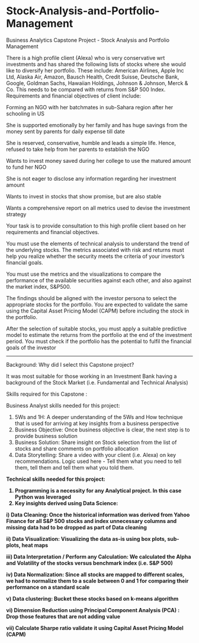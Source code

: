 # Stock-Analysis-and-Portfolio-Management
Business Analytics Capstone Project - Stock Analysis and Portfolio Management

There is a high profile client (Alexa) who is very conservative wrt investments and has shared the following lists of stocks where she would like to diversify her portfolio. These include: American Airlines, Apple Inc Ltd, Alaska Air, Amazon, Bausch Health, Credit Suisse, Deutsche Bank, Google, Goldman Sachs, Hawaiian Holdings, Johnson & Johnson, Merck & Co. This needs to be compared with returns from S&P 500 Index.
Requirements and financial objectives of client include:

Forming an NGO with her batchmates in sub-Sahara region after her schooling in US

She is supported emotionally by her family and has huge savings from the money sent by parents for daily expense till date

She is reserved, conservative, humble and leads a simple life. Hence, refused to take help from her parents to establish the NGO

Wants to invest money saved during her college to use the matured amount to fund her NGO

She is not eager to disclose any information regarding her investment amount

Wants to invest in stocks that show promise, but are also stable

Wants a comprehensive report on all metrics used to devise the investment strategy

Your task is to provide consultation to this high profile client based on her requirements and financial objectives.

You must use the elements of technical analysis to understand the trend of the underlying stocks. The metrics associated with risk and returns must help you realize whether the security meets the criteria of your investor’s financial goals.

You must use the metrics and the visualizations to compare the performance of the available securities against each other, and also against the market index, S&P500.

The findings should be aligned with the investor persona to select the appropriate stocks for the portfolio. You are expected to validate the same using the Capital Asset Pricing Model (CAPM) before including the stock in the portfolio.

After the selection of suitable stocks, you must apply a suitable predictive model to estimate the returns from the portfolio at the end of the investment period. You must check if the portfolio has the potential to fulfil the financial goals of the investor


--------------------------------------------------------------

Background: Why did I select this Capstone project?

It was most suitable for those working in an Investment Bank having a background of the Stock Market (i.e. Fundamental and Technical Analysis)

Skills required for this Capstone :

<A> Business Analyst skills needed for this project:
1. 5Ws and 1H: A deeper understanding of the 5Ws and How technique that is used for arriving at key insights from a business perspective
2. Business Objective: Once business objective is clear, the next step is to provide business solution
3. Business Solution: Share insight on Stock selection from the list of stocks and share comments on portfolio allocation
4. Data Storytelling: Share a video with your client (i.e. Alexa) on key recommendations. Logic used here - Tell them what you need to tell them, tell them and tell them what you told them.

<B> Technical skills needed for this project:

1. Programming is a necessity for any Analytical project. In this case Python was leveraged
2. Key insights derived using Data Science:
  
i) Data Cleaning: Once the historical information was derived from Yahoo Finance for all S&P 500 stocks and index unnecessary columns and missing data had to be dropped as part of Data cleaning
  
ii) Data Visualization: Visualizing the data as-is using box plots, sub-plots, heat maps
  
iii) Data Interpretation / Perform any Calculation: We calculated the Alpha and Volatility of the stocks versus benchmark index (i.e. S&P 500)
  
iv) Data Normalization: Since all stocks are mapped to different scales, we had to normalize them to a scale between 0 and 1 for comparing their performance on a standard scale
  
v) Data clustering: Bucket these stocks based on k-means algorithm
  
vi) Dimension Reduction using Principal Component Analysis (PCA) : Drop those features that are not adding value
  
vii) Calculate Sharpe ratio validate it using Capital Asset Pricing Model (CAPM)
